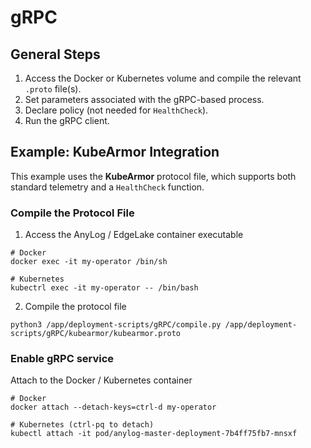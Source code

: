 # gRPC

## General Steps
1. Access the Docker or Kubernetes volume and compile the relevant `.proto` file(s).
2. Set parameters associated with the gRPC-based process.
3. Declare policy (not needed for `HealthCheck`).
4. Run the gRPC client.

## Example: KubeArmor Integration

This example uses the **KubeArmor** protocol file, which supports both standard telemetry and a `HealthCheck` function.

### Compile the Protocol File 

1. Access the AnyLog / EdgeLake container executable  
```shell
# Docker 
docker exec -it my-operator /bin/sh 

# Kubernetes 
kubectrl exec -it my-operator -- /bin/bash
```

2. Compile the protocol file 
```shell
python3 /app/deployment-scripts/gRPC/compile.py /app/deployment-scripts/gRPC/kubearmor/kubearmor.proto
```

### Enable gRPC service  

Attach to the Docker / Kubernetes container
```shell
# Docker 
docker attach --detach-keys=ctrl-d my-operator 

# Kubernetes (ctrl-pq to detach) 
kubectl attach -it pod/anylog-master-deployment-7b4ff75fb7-mnsxf 
```